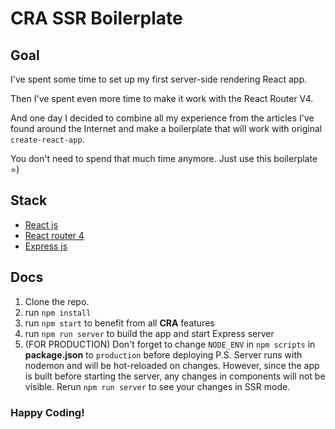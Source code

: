 # CRA SSR Boilerplate

## Goal

I've spent some time to set up my first server-side rendering React app.

Then I've spent even more time to make it work with the React Router V4.

And one day I decided to combine all my experience from the articles I've found around the Internet and make a boilerplate that will work with original ```create-react-app```.

You don't need to spend that much time anymore. Just use this boilerplate =)

## Stack

- [React js](https://reactjs.org/)
- [React router 4](https://reacttraining.com/react-router/web/guides/quick-start)
- [Express js](http://expressjs.com/)

## Docs

1. Clone the repo.
2. run ```npm install```
3. run ```npm start``` to benefit from all **CRA** features
4. run ```npm run server``` to build the app and start Express server
5. (FOR PRODUCTION) Don't forget to change ```NODE_ENV``` in ```npm scripts``` in **package.json** to ```production``` before deploying
P.S. Server runs with nodemon and will be hot-reloaded on changes. However, since the app is built before starting the server, any changes in components will not be visible. Rerun ```npm run server``` to see your changes in SSR mode.


### Happy Coding!
